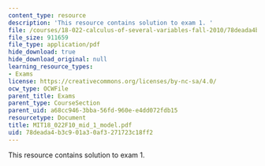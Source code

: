 ```yaml
---
content_type: resource
description: 'This resource contains solution to exam 1. '
file: /courses/18-022-calculus-of-several-variables-fall-2010/78deada4b3c901a30af3271723c18ff2_MIT18_022F10_mid_1_model.pdf
file_size: 911659
file_type: application/pdf
hide_download: true
hide_download_original: null
learning_resource_types:
- Exams
license: https://creativecommons.org/licenses/by-nc-sa/4.0/
ocw_type: OCWFile
parent_title: Exams
parent_type: CourseSection
parent_uid: a68cc946-3bba-56fd-960e-e4dd072fdb15
resourcetype: Document
title: MIT18_022F10_mid_1_model.pdf
uid: 78deada4-b3c9-01a3-0af3-271723c18ff2
---
```

This resource contains solution to exam 1. 